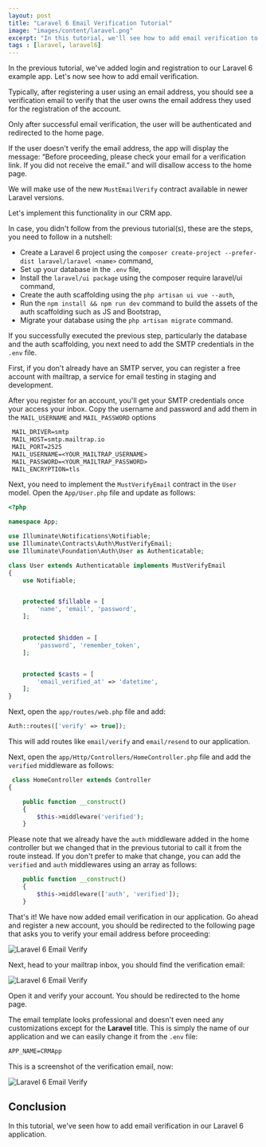 ```yaml
---
layout: post
title: "Laravel 6 Email Verification Tutorial"
image: "images/content/laravel.png"
excerpt: "In this tutorial, we'll see how to add email verification to our Laravel 6 application using the MustEmailVerify contract" 
tags : [laravel, laravel6] 
---
```


In the previous tutorial, we've added login and registration to our Laravel 6 example app. Let's now see how to add email verification.

Typically, after registering a user using an email address, you should see a verification email to verify that the user owns the email address they used for the registration of the account. 

Only after successful email verification, the user will be authenticated and redirected to the home page.  

If the user doesn't verify the email address, the app will display the message: “Before proceeding, please check your email for a verification link. If you did not receive the email.” and will disallow access to the home page.

We will make use of the new `MustEmailVerify` contract available in newer Laravel versions.

Let's implement this functionality in our CRM app.



In case, you didn't follow from the previous tutorial(s), these are the steps, you need to follow in a nutshell:

- Create a Laravel 6 project using the `composer create-project --prefer-dist laravel/laravel <name>` command,
- Set up your database in the `.env` file,
- Install the `laravel/ui package` using the composer require laravel/ui command,
- Create the auth scaffolding using the `php artisan ui vue --auth`,
- Run the `npm install && npm run dev` command to build the assets of the auth scaffolding such as JS and Bootstrap,
- Migrate your database using the `php artisan migrate` command.


If you successfully executed the previous step, particularly the database and the auth scaffolding, you next need to add the SMTP credentials in the `.env` file. 

First, if you don't already have an SMTP server, you can register a free account with mailtrap, a service for email testing in staging and development.

After you register for an account, you'll get your SMTP credentials once your access your inbox. Copy the username and password and add them in the `MAIL_USERNAME` and `MAIL_PASSWORD` options 


```txt
 MAIL_DRIVER=smtp  
 MAIL_HOST=smtp.mailtrap.io  
 MAIL_PORT=2525  
 MAIL_USERNAME=<YOUR_MAILTRAP_USERNAME>  
 MAIL_PASSWORD=<YOUR_MAILTRAP_PASSWORD>  
 MAIL_ENCRYPTION=tls
```

Next,  you need to implement the `MustVerifyEmail` contract in the `User` model. Open the `App/User.php` file and update as follows:

```php
<?php

namespace App;

use Illuminate\Notifications\Notifiable;
use Illuminate\Contracts\Auth\MustVerifyEmail;
use Illuminate\Foundation\Auth\User as Authenticatable;

class User extends Authenticatable implements MustVerifyEmail
{
    use Notifiable;


    protected $fillable = [
        'name', 'email', 'password',
    ];


    protected $hidden = [
        'password', 'remember_token',
    ];


    protected $casts = [
        'email_verified_at' => 'datetime',
    ];
}

```

Next, open the `app/routes/web.php` file and add:

```php
Auth::routes(['verify' => true]);
```

This will add routes like `email/verify` and `email/resend` to our application.

Next, open the `app/Http/Controllers/HomeController.php` file and add the `verified` middleware as follows:
 
```php
 class HomeController extends Controller
{

    public function __construct()
    {
        $this->middleware('verified');
    }
```

Please note that we already have the `auth` middleware added in the home controller but we changed that in the previous tutorial to call it from the route instead. If you don't prefer to make that change, you can add the `verified` and `auth` middlewares using an array as follows:  

```php
    public function __construct()
    {
        $this->middleware(['auth', 'verified']);
    }
```

That's it! We have now added email verification in our application. Go ahead and register a new account, you should be redirected to the following page that asks you to verify your email address before proceeding:

![Laravel 6 Email Verify](https://www.diigo.com/file/image/rscqpoqzocbrrbqrozdsebedqo/Laravel+6+Email+Verification.jpg)

Next, head to your mailtrap inbox, you should find the verification email:

![Laravel 6 Email Verify](https://www.diigo.com/file/image/rscqpoqzocbrrcsrqzdsebeeeb/Laravel+6+Verification+Email.jpg)
 
 Open it and verify your account. You should be redirected to the home page.   

The email template looks professional and doesn't even need any customizations except for the **Laravel** title. This is simply the name of our application and we can easily change it from the `.env` file:

```txt
APP_NAME=CRMApp
```

This is a screenshot of the verification email, now:
 
![Laravel 6 Email Verify](https://www.diigo.com/file/image/rscqpoqzocbrrebobzdsebeooe/Laravel+6+Verify.jpg)

## Conclusion

In this tutorial, we've seen how to add email verification in our Laravel 6 application.   